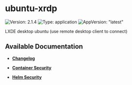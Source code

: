 # ubuntu-xrdp

![Version: 2.1.4](https://img.shields.io/badge/Version-2.1.4-informational?style=flat-square) ![Type: application](https://img.shields.io/badge/Type-application-informational?style=flat-square) ![AppVersion: "latest"](https://img.shields.io/badge/AppVersion-"latest"-informational?style=flat-square)

LXDE desktop ubuntu (use remote desktop client to connect)

## Available Documentation

- [**Changelog**](CHANGELOG)

- [**Container Security**](container-security)

- [**Helm Security**](helm-security)

